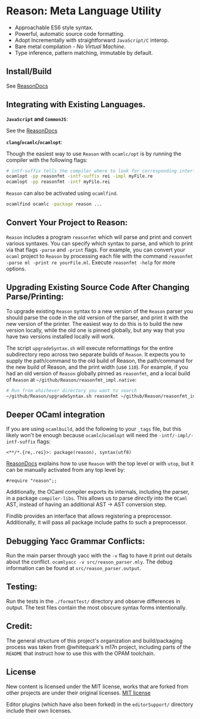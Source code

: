 Reason: Meta Language Utility
=========================================

- Approachable ES6 style syntax.
- Powerful, automatic source code formatting.
- Adopt Incrementally with straightforward `JavaScript/C` interop.
- Bare metal compilation - *No Virtual Machine*.
- Type inference, pattern matching, immutable by default.


Install/Build
----------
See [ReasonDocs](http://facebook.github.io/Reason/#reason-install)

Integrating with Existing Languages.
------------------------

 **`JavaScript` and `CommonJS`**:

See the [ReasonDocs](http://facebook.github.io/Reason/javaScriptCompared.html)


**`clang`/`ocamlc`/`ocamlopt`**:

Though the easiest way to use `Reason` with `ocamlc/opt` is by running the compiler with the following flags:
```sh
# intf-suffix tells the compiler where to look for corresponding interface files
ocamlopt -pp reasonfmt -intf-suffix rei -impl myFile.re
ocamlopt -pp reasonfmt -intf myFile.rei
```

`Reason` can also be activated using `ocamlfind`.

``` sh
ocamlfind ocamlc -package reason ...
```

Convert Your Project to Reason:
------------------------------------------------------------
`Reason` includes a program `reasonfmt` which will parse and print and
convert various syntaxes. You can specify which syntax to parse, and
which to print via that flags `-parse` and `-print` flags. For example,
you can convert your `ocaml` project to `Reason` by processing each file
with the command `reasonfmt -parse ml -print re yourFile.ml`. Execute
`reasonfmt -help` for more options.


Upgrading Existing Source Code After Changing Parse/Printing:
------------------------------------------------------------
To upgrade existing `Reason` syntax to a new version of the `Reason` parser
you should parse the code in the old version of the parser, and print it with
the new version of the printer. The easiest way to do this is to build the new
version locally, while the old one is pinned globally, but any way that you
have two versions installed locally will work.

The script `upgradeSyntax.sh` will execute reformattings for the entire
subdirectory repo across two separate builds of `Reason`. It expects you to
supply the path/command to the old build of Reason, the path/command for the
new build of Reason, and the print width (use `110`).  For example, if you had
an old version of `Reason` globally pinned as `reasonfmt`, and a local build of
`Reason` at `~/github/Reason/reasonfmt_impl.native`:

```sh
# Run from whichever directory you want to search
~/github/Reason/upgradeSyntax.sh reasonfmt ~/github/Reason/reasonfmt_impl.native 110
```

Deeper OCaml integration
---------------------------

If you are using `ocamlbuild`, add the following to your `_tags` file, but
this likely won't be enough because `ocamlc`/`ocamlopt` will need the
`-intf/-impl/-intf-suffix` flags:

```
<**/*.{re,.rei}>: package(reason), syntax(utf8)
```

[ReasonDocs](http://facebook.github.io/Reason/index.html#reason-repl) explains how to use
`Reason` with the top level or with `utop`, but it can be manually activated
from any top level by:

```
#require "reason";;
```

Additionally, the OCaml compiler exports its internals, including the parser,
in a package `compiler-libs`. This allows us to parse *directly* into the
`OCaml` AST, instead of having an additional AST -> AST conversion step.

Findlib provides an interface that allows registering a preprocessor.
Additionally, it will pass all package include paths to such a preprocessor.

Debugging Yacc Grammar Conflicts:
-------------------------
Run the main parser through yacc with the `-v` flag to have it print out
details about the conflict.  `ocamlyacc -v src/reason_parser.mly`. The debug 
information can be found at `src/reason_parser.output`.

Testing:
------------------
Run the tests in the `./formatTest/` directory and observe differences in
output. The test files contain the most obscure syntax forms intentionally.

Credit:
-------
The general structure of this project's organization and build/packaging
process was taken from @whitequark's m17n project, including parts of the
`README` that instruct how to use this with the OPAM toolchain.

License
-------

New content is licensed under the MIT license, works that are forked from other
projects are under their original licenses.
[MIT license](LICENSE.txt)

Editor plugins (which have also been forked) in the `editorSupport/` directory
include their own licenses.

